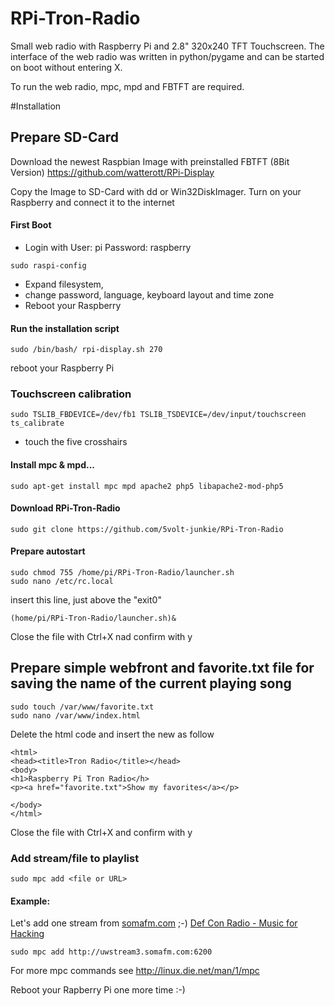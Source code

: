RPi-Tron-Radio
==============

Small web radio with Raspberry Pi and 2.8" 320x240 TFT Touchscreen. The interface of the web radio was written in python/pygame and can be started on boot without entering X.

To run the web radio, mpc, mpd and FBTFT are required.



#Installation

## Prepare SD-Card
Download the newest Raspbian Image with preinstalled FBTFT (8Bit Version) https://github.com/watterott/RPi-Display

Copy the Image to SD-Card with dd or Win32DiskImager.
Turn on your Raspberry and connect it to the internet

#### First Boot

* Login with 
User: pi
Password: raspberry

```
sudo raspi-config
```
* Expand filesystem, 
* change password, language, keyboard layout and time zone
* Reboot your Raspberry


#### Run the installation script
```
sudo /bin/bash/ rpi-display.sh 270
```
reboot your Raspberry Pi

### Touchscreen calibration
```
sudo TSLIB_FBDEVICE=/dev/fb1 TSLIB_TSDEVICE=/dev/input/touchscreen ts_calibrate
```
* touch the five crosshairs

#### Install mpc & mpd...
```
sudo apt-get install mpc mpd apache2 php5 libapache2-mod-php5
```

#### Download RPi-Tron-Radio
```
sudo git clone https://github.com/5volt-junkie/RPi-Tron-Radio
```


#### Prepare autostart
```
sudo chmod 755 /home/pi/RPi-Tron-Radio/launcher.sh
sudo nano /etc/rc.local
```

insert this line, just above the "exit0"
```
(home/pi/RPi-Tron-Radio/launcher.sh)&
```
Close the file with Ctrl+X nad confirm with y


## Prepare simple webfront and favorite.txt file for saving the name of the current playing song
```
sudo touch /var/www/favorite.txt
sudo nano /var/www/index.html
```
Delete the html code and insert the new as follow
```
<html>
<head><title>Tron Radio</title></head>
<body>
<h1>Raspberry Pi Tron Radio</h>
<p><a href="favorite.txt">Show my favorites</a></p>

</body>
</html>
```
Close the file with Ctrl+X and confirm with y



### Add stream/file to playlist
```
sudo mpc add <file or URL>
```
#### Example: 
Let's add one stream from [somafm.com](http://uwstream3.somafm.com:6200) ;-)
[Def Con Radio - Music for Hacking](http://somafm.com/defcon/)
```
sudo mpc add http://uwstream3.somafm.com:6200
```
For more mpc commands see http://linux.die.net/man/1/mpc

Reboot your Rapberry Pi one more time :-)
